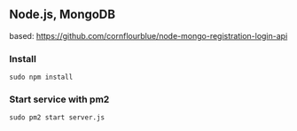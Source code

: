 ## Node.js, MongoDB

based: https://github.com/cornflourblue/node-mongo-registration-login-api

### Install
`sudo npm install`


### Start service with pm2
`sudo pm2 start server.js`

